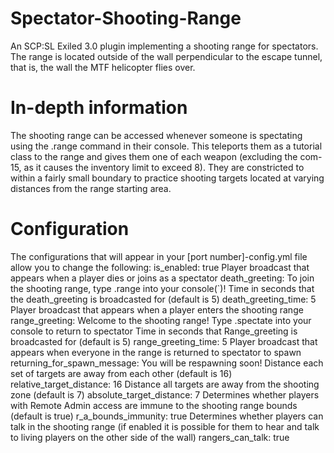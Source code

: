 # Spectator-Shooting-Range
An SCP:SL Exiled 3.0 plugin implementing a shooting range for spectators. The range is located outside of the wall perpendicular to the escape tunnel, that is, the wall the MTF helicopter flies over.

# In-depth information
The shooting range can be accessed whenever someone is spectating using the .range command in their console. This teleports them as a tutorial class to the range and gives them one of each weapon (excluding the com-15, as it causes the inventory limit to exceed 8). They are constricted to within a fairly small boundary to practice shooting targets located at varying distances from the range starting area.

# Configuration
The configurations that will appear in your [port number]-config.yml file allow you to change the following: 
  is_enabled: true
Player broadcast that appears when a player dies or joins as a spectator
  death_greeting: To join the shooting range, type .range into your console(`)!
Time in seconds that the death_greeting is broadcasted for (default is 5)
  death_greeting_time: 5
Player broadcast that appears when a player enters the shooting range
  range_greeting: Welcome to the shooting range! Type .spectate into your console to return to spectator
Time in seconds that Range_greeting is broadcasted for (default is 5)
  range_greeting_time: 5
Player broadcast that appears when everyone in the range is returned to spectator to spawn
  returning_for_spawn_message: You will be respawning soon!
Distance each set of targets are away from each other (default is 16)
  relative_target_distance: 16
Distance all targets are away from the shooting zone (default is 7)
  absolute_target_distance: 7
Determines whether players with Remote Admin access are immune to the shooting range bounds (default is true)
  r_a_bounds_immunity: true
Determines whether players can talk in the shooting range (if enabled it is possible for them to hear and talk to living players on the other side of the wall)
  rangers_can_talk: true
